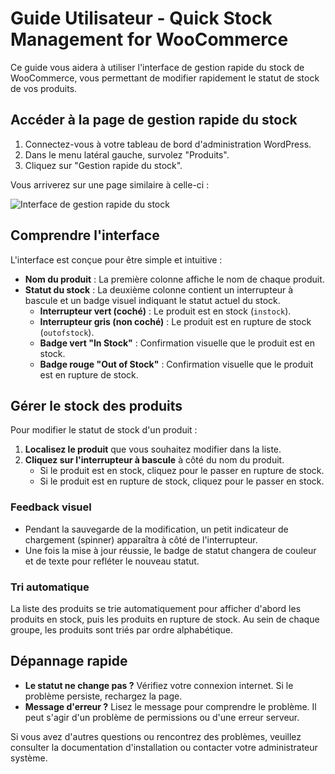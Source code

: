 # Guide Utilisateur - Quick Stock Management for WooCommerce

Ce guide vous aidera à utiliser l'interface de gestion rapide du stock de WooCommerce, vous permettant de modifier rapidement le statut de stock de vos produits.

## Accéder à la page de gestion rapide du stock

1.  Connectez-vous à votre tableau de bord d'administration WordPress.
2.  Dans le menu latéral gauche, survolez "Produits".
3.  Cliquez sur "Gestion rapide du stock".

Vous arriverez sur une page similaire à celle-ci :

![Interface de gestion rapide du stock](/home/ubuntu/qsm_interface_screenshot_placeholder.png)

## Comprendre l'interface

L'interface est conçue pour être simple et intuitive :

*   **Nom du produit** : La première colonne affiche le nom de chaque produit.
*   **Statut du stock** : La deuxième colonne contient un interrupteur à bascule et un badge visuel indiquant le statut actuel du stock.
    *   **Interrupteur vert (coché)** : Le produit est en stock (`instock`).
    *   **Interrupteur gris (non coché)** : Le produit est en rupture de stock (`outofstock`).
    *   **Badge vert "In Stock"** : Confirmation visuelle que le produit est en stock.
    *   **Badge rouge "Out of Stock"** : Confirmation visuelle que le produit est en rupture de stock.

## Gérer le stock des produits

Pour modifier le statut de stock d'un produit :

1.  **Localisez le produit** que vous souhaitez modifier dans la liste.
2.  **Cliquez sur l'interrupteur à bascule** à côté du nom du produit.
    *   Si le produit est en stock, cliquez pour le passer en rupture de stock.
    *   Si le produit est en rupture de stock, cliquez pour le passer en stock.

### Feedback visuel

*   Pendant la sauvegarde de la modification, un petit indicateur de chargement (spinner) apparaîtra à côté de l'interrupteur.
*   Une fois la mise à jour réussie, le badge de statut changera de couleur et de texte pour refléter le nouveau statut.

### Tri automatique

La liste des produits se trie automatiquement pour afficher d'abord les produits en stock, puis les produits en rupture de stock. Au sein de chaque groupe, les produits sont triés par ordre alphabétique.

## Dépannage rapide

*   **Le statut ne change pas ?** Vérifiez votre connexion internet. Si le problème persiste, rechargez la page.
*   **Message d'erreur ?** Lisez le message pour comprendre le problème. Il peut s'agir d'un problème de permissions ou d'une erreur serveur.

Si vous avez d'autres questions ou rencontrez des problèmes, veuillez consulter la documentation d'installation ou contacter votre administrateur système.


